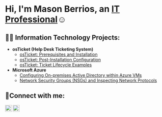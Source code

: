 <h1>Hi, I'm Mason Berrios, an <a href="https://www.linkedin.com/in/mason-berrios-b7250b184/">IT Professional</a>☺</h1>

<h2>👨‍💻 Information Technology Projects:</h2>

- <b>osTicket (Help Desk Ticketing System)</b>
  - [osTicket: Prerequisites and Installation](https://github.com/joshmadakorcc/osticket-prereqs)
  - [osTicket: Post-Installation Configuration](https://github.com/joshmadakorcc/post-install-config)
  - [osTicket: Ticket Lifecycle Examples](https://github.com/joshmadakorcc/ticket-lifecycle)
- <b>Microsoft Azure</b>
  - [Configuring On-premises Active Directory within Azure VMs](https://github.com/joshmadakorcc/configure-ad)
  - [Network Security Groups (NSGs) and Inspecting Network Protocols](https://github.com/joshmadakorcc/azure-network-protocols)

<h2>🤳Connect with me:</h2>

[<img align="left" alt="Mason | Indeed" width="22px" src="https://cdn.jsdelivr.net/npm/simple-icons@v3/icons/indeed.svg" />][indeed]
[<img align="left" alt="Mason | LinkedIn" width="22px" src="https://cdn.jsdelivr.net/npm/simple-icons@v3/icons/linkedin.svg" />][linkedin]

[indeed]: https://profile.indeed.com/resume
[linkedin]: https://www.linkedin.com/in/mason-berrios-b7250b184/

